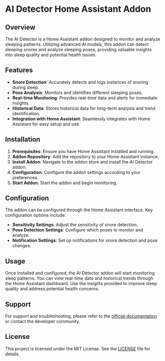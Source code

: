 # AI Detector Home Assistant Addon

## Overview

The AI Detector is a Home Assistant addon designed to monitor and analyze sleeping patterns. Utilizing advanced AI models, this addon can detect sleeping snores and analyze sleeping poses, providing valuable insights into sleep quality and potential health issues.

## Features

- **Snore Detection**: Accurately detects and logs instances of snoring during sleep.
- **Pose Analysis**: Monitors and identifies different sleeping poses.
- **Real-time Monitoring**: Provides real-time data and alerts for immediate insights.
- **Historical Data**: Stores historical data for long-term analysis and trend identification.
- **Integration with Home Assistant**: Seamlessly integrates with Home Assistant for easy setup and use.

## Installation

1. **Prerequisites**: Ensure you have Home Assistant installed and running.
2. **Addon Repository**: Add the repository to your Home Assistant instance.
3. **Install Addon**: Navigate to the addon store and install the AI Detector addon.
4. **Configuration**: Configure the addon settings according to your preferences.
5. **Start Addon**: Start the addon and begin monitoring.

## Configuration

The addon can be configured through the Home Assistant interface. Key configuration options include:

- **Sensitivity Settings**: Adjust the sensitivity of snore detection.
- **Pose Detection Settings**: Configure which poses to monitor and analyze.
- **Notification Settings**: Set up notifications for snore detection and pose changes.

## Usage

Once installed and configured, the AI Detector addon will start monitoring sleep patterns. You can view real-time data and historical trends through the Home Assistant dashboard. Use the insights provided to improve sleep quality and address potential health concerns.

## Support

For support and troubleshooting, please refer to the [official documentation](https://example.com) or contact the developer community.

## License

This project is licensed under the MIT License. See the [LICENSE](LICENSE) file for details.
